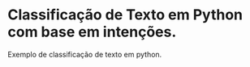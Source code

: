 # Classificação de Texto em Python com base em intenções.
Exemplo de classificação de texto em python.
